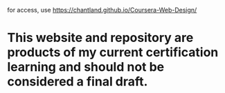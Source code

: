 for access, use https://chantland.github.io/Coursera-Web-Design/
# This website and repository are products of my current certification learning and should not be considered a final draft.
